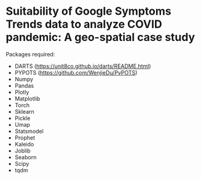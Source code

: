 # Suitability of Google Symptoms Trends data to analyze COVID pandemic: A geo-spatial case study

Packages required:
- DARTS (https://unit8co.github.io/darts/README.html)
- PYPOTS (https://github.com/WenjieDu/PyPOTS)
- Numpy
- Pandas
- Plotly
- Matplotlib
- Torch
- Sklearn
- Pickle
- Umap
- Statsmodel
- Prophet
- Kaleido
- Joblib
- Seaborn
- Scipy
- tqdm
